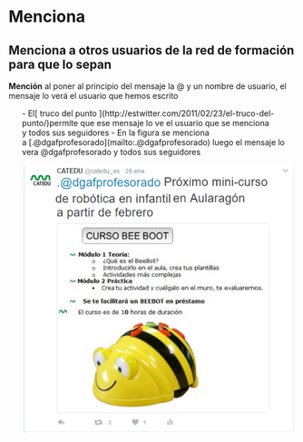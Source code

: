 
# Menciona

## Menciona a otros usuarios de la red de formación para que lo sepan

**Mención** al poner al principio del mensaje la @ y un nombre de usuario, el mensaje lo verá el usuario que hemos escrito

<ul>
- El[ truco del punto ](http://estwitter.com/2011/02/23/el-truco-del-punto/)permite que ese mensaje lo ve el usuario que se menciona y todos sus seguidores
- En la figura se menciona a [.@dgafprofesorado](mailto:.@dgafprofesorado) luego el mensaje lo vera @dgafprofesorado y todos sus seguidores

![](img/2017-01-31_02_33_34-CATEDU_(catedu_es)___Twitter.png)

